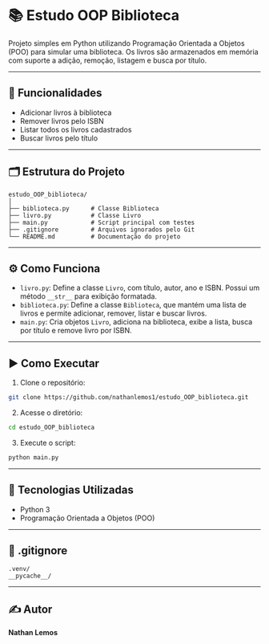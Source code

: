 # 📚 Estudo OOP Biblioteca

Projeto simples em Python utilizando Programação Orientada a Objetos (POO) para simular uma biblioteca. Os livros são armazenados em memória com suporte a adição, remoção, listagem e busca por título.

---

## 🚀 Funcionalidades

- Adicionar livros à biblioteca  
- Remover livros pelo ISBN  
- Listar todos os livros cadastrados  
- Buscar livros pelo título  

---

## 🗂️ Estrutura do Projeto

```
estudo_OOP_biblioteca/
│
├── biblioteca.py      # Classe Biblioteca
├── livro.py           # Classe Livro
├── main.py            # Script principal com testes
├── .gitignore         # Arquivos ignorados pelo Git
└── README.md          # Documentação do projeto
```

---

## ⚙️ Como Funciona

- `livro.py`: Define a classe `Livro`, com título, autor, ano e ISBN. Possui um método `__str__` para exibição formatada.
- `biblioteca.py`: Define a classe `Biblioteca`, que mantém uma lista de livros e permite adicionar, remover, listar e buscar livros.
- `main.py`: Cria objetos `Livro`, adiciona na biblioteca, exibe a lista, busca por título e remove livro por ISBN.

---

## ▶️ Como Executar

1. Clone o repositório:
```bash
git clone https://github.com/nathanlemos1/estudo_OOP_biblioteca.git
```

2. Acesse o diretório:
```bash
cd estudo_OOP_biblioteca
```

3. Execute o script:
```bash
python main.py
```

---

## 🧠 Tecnologias Utilizadas

- Python 3
- Programação Orientada a Objetos (POO)

---

## 📄 .gitignore

```
.venv/
__pycache__/
```

---

## ✍️ Autor

**Nathan Lemos**
